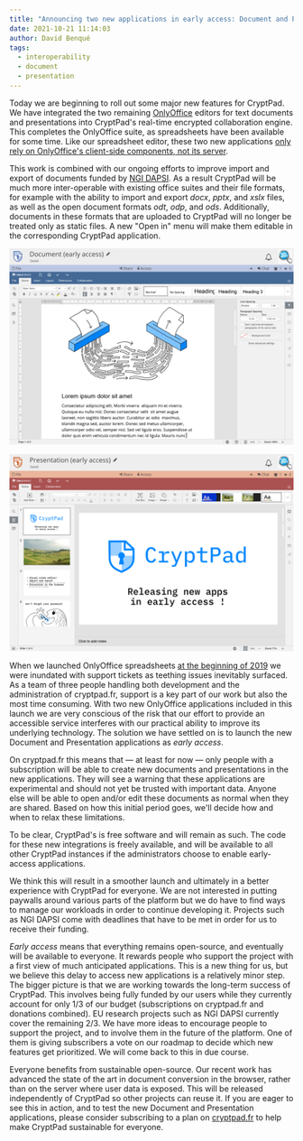 ```yaml
---
title: "Announcing two new applications in early access: Document and Presentation"
date: 2021-10-21 11:14:03
author: David Benqué
tags:
  - interoperability
  - document
  - presentation
---
```


Today we are beginning to roll out some major new features for CryptPad. We have integrated the two remaining [OnlyOffice](https://www.onlyoffice.com/) editors for text documents and presentations into CryptPad's real-time encrypted collaboration engine. This completes the OnlyOffice suite, as spreadsheets have been available for some time. Like our spreadsheet editor, these two new applications [only rely on OnlyOffice's client-side components, not its server](https://docs.cryptpad.fr/en/FAQ.html#what-is-the-relationship-between-cryptpad-and-onlyoffice).

This work is combined with our ongoing efforts to improve import and export of documents funded by [NGI DAPSI](https://dapsi.ngi.eu/). As a result CryptPad will be much more inter-operable with existing office suites and their file formats, for example with the ability to import and export _docx_, _pptx_, and _xslx_ files, as well as the open document formats _odt_, _odp_, and _ods_. Additionally, documents in these formats that are uploaded to CryptPad will no longer be treated only as static files. A new "Open in" menu will make them editable in the corresponding CryptPad application.

![Preview of the new Document application.](/images/OO-doc-preview.png)

![Preview of the new Presentation application.](/images/OO-slide-preview.png)

When we launched OnlyOffice spreadsheets [at the beginning of 2019](https://github.com/xwiki-labs/cryptpad/releases/2.16.0) we were inundated with support tickets as teething issues inevitably surfaced. As a team of three people handling both development and the administration of cryptpad.fr, support is a key part of our work but also the most time consuming. With two new OnlyOffice applications included in this launch we are very conscious of the risk that our effort to provide an accessible service interferes with our practical ability to improve its underlying technology. The solution we have settled on is to launch the new Document and Presentation applications as *early access*.

On cryptpad.fr this means that — at least for now — only people with a subscription will be able to create new documents and presentations in the new applications. They will see a warning that these applications are experimental and should not yet be trusted with important data. Anyone else will be able to open and/or edit these documents as normal when they are shared. Based on how this initial period goes, we'll decide how and when to relax these limitations.

To be clear, CryptPad's is free software and will remain as such. The code for these new integrations is freely available, and will be available to all other CryptPad instances if the administrators choose to enable early-access applications.

We think this will result in a smoother launch and ultimately in a better experience with CryptPad for everyone. We are not interested in putting paywalls around various parts of the platform but we do have to find ways to manage our workloads in order to continue developing it. Projects such as NGI DAPSI come with deadlines that have to be met in order for us to receive their funding.

*Early access* means that everything remains open-source, and eventually will be available to everyone. It rewards people who support the project with a first view of much anticipated applications. This is a new thing for us, but we believe this delay to access new applications is a relatively minor step. The bigger picture is that we are working towards the long-term success of CryptPad. This involves being fully funded by our users while they currently account for only 1/3 of our budget (subscriptions on cryptpad.fr and donations combined). EU research projects such as NGI DAPSI currently cover the remaining 2/3. We have more ideas to encourage people to support the project, and to involve them in the future of the platform. One of them is giving subscribers a vote on our roadmap to decide which new features get prioritized. We will come back to this in due course.

Everyone benefits from sustainable open-source. Our recent work has advanced the state of the art in document conversion in the browser, rather than on the server where user data is exposed. This will be released independently of CryptPad so other projects can reuse it. If you are eager to see this in action, and to test the new Document and Presentation applications, please consider subscribing to a plan on [cryptpad.fr](https://cryptpad.fr) to help make CryptPad sustainable for everyone.

